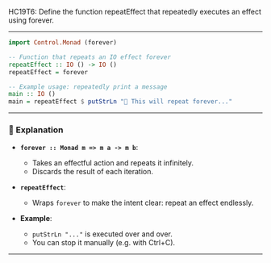 HC19T6: Define the function repeatEffect that repeatedly executes an effect using forever.

---




```haskell
import Control.Monad (forever)

-- Function that repeats an IO effect forever
repeatEffect :: IO () -> IO ()
repeatEffect = forever

-- Example usage: repeatedly print a message
main :: IO ()
main = repeatEffect $ putStrLn "🔁 This will repeat forever..."
```

---

### 🧠 Explanation

- **`forever :: Monad m => m a -> m b`**:
  - Takes an effectful action and repeats it infinitely.
  - Discards the result of each iteration.

- **`repeatEffect`**:
  - Wraps `forever` to make the intent clear: repeat an effect endlessly.

- **Example**:
  - `putStrLn "..."` is executed over and over.
  - You can stop it manually (e.g. with Ctrl+C).

---


